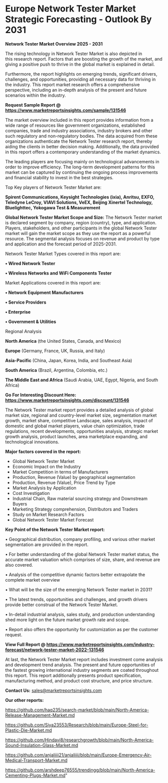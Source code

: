  # Europe Network Tester Market Strategic Forecasting - Outlook By 2031

<Strong> Network Tester Market Overview 2025 - 2031</strong>

The rising technology in Network Tester Market is also depicted in this research report. Factors that are boosting the growth of the market, and giving a positive push to thrive in the global market is explained in detail.

Furthermore, the report highlights on emerging trends, significant drivers, challenges, and opportunities, providing all necessary data for thriving in the industry. This report market research offers a comprehensive perspective, including an in-depth analysis of the present and future scenarios within the industry.

<strong>Request Sample Report @ <a href=https://www.marketreportsinsights.com/sample/131546>https://www.marketreportsinsights.com/sample/131546</a></strong>

The market overview included in this report provides information from a wide range of resources like government organizations, established companies, trade and industry associations, industry brokers and other such regulatory and non-regulatory bodies. The data acquired from these organizations authenticate the Network Tester research report, thereby aiding the clients in better decision making. Additionally, the data provided in this report offers a contemporary understanding of the market dynamics.

The leading players are focusing mainly on technological advancements in order to improve efficiency. The long-term development patterns for this market can be captured by continuing the ongoing process improvements and financial stability to invest in the best strategies.

Top Key players of Network Tester Market are:

<strong>Spirent Communications, Keysight Technologies (ixia), Anritsu, EXFO, Teledyne LeCroy, VIAVI Solutions, VeEX, Beijing Xinertel Technology, Bluelighttec, Yokogawa Test & Measurement</strong>

<strong><b>Global Network Tester Market Scope and Size:</b></strong>
The Network Tester market is declared segment by company, region (country), type, and application. Players, stakeholders, and other participants in the global Network Tester market will gain the market scope as they use the report as a powerful resource. The segmental analysis focuses on revenue and product by type and application and the forecast period of 2025-2031.

Network Tester Market Types covered in this report are:

<strong>• Wired Network Tester

• Wireless Networks and WiFi Components Tester</strong>

Market Applications covered in this report are:

<strong>• Network Equipment Manufacturers

• Service Providers

• Enterprise

• Government & Utilities</strong> 

Regional Analysis

<strong>North America</strong> (the United States, Canada, and Mexico)

<strong>Europe</strong> (Germany, France, UK, Russia, and Italy)

<strong>Asia-Pacific</strong> (China, Japan, Korea, India, and Southeast Asia)

<strong>South America</strong> (Brazil, Argentina, Colombia, etc.)

<strong>The Middle East and Africa</strong> (Saudi Arabia, UAE, Egypt, Nigeria, and South Africa)

<strong>Go For Interesting Discount Here: <a href=https://www.marketreportsinsights.com/discount/131546>https://www.marketreportsinsights.com/discount/131546</a></strong>

The Network Tester market report provides a detailed analysis of global market size, regional and country-level market size, segmentation market growth, market share, competitive Landscape, sales analysis, impact of domestic and global market players, value chain optimization, trade regulations, recent developments, opportunities analysis, strategic market growth analysis, product launches, area marketplace expanding, and technological innovations.

<strong><b>Major factors covered in the report:</b></strong>
<ul>
  <li>Global Network Tester Market </li>
  <li>Economic Impact on the Industry</li>
  <li>Market Competition in terms of Manufacturers</li>
  <li>Production, Revenue (Value) by geographical segmentation</li>
  <li>Production, Revenue (Value), Price Trend by Type</li>
  <li>Market Analysis by Application</li>
  <li>Cost Investigation</li>
  <li>Industrial Chain, Raw material sourcing strategy and Downstream Buyers</li>
  <li>Marketing Strategy comprehension, Distributors and Traders</li>
  <li>Study on Market Research Factors</li>
  <li>Global Network Tester Market Forecast</li>
</ul>

<strong><b>Key Point of the Network Tester Market report:</b></strong>

• Geographical distribution, company profiling, and various other market segmentation are provided in the report.

• For better understanding of the global Network Tester market status, the accurate market valuation which comprises of size, share, and revenue are also covered.

• Analysis of the competitive dynamic factors better extrapolate the complete market overview

• What will be the size of the emerging Network Tester market in 2031?

• The latest trends, opportunities and challenges, and growth drivers provide better construal of the Network Tester Market.

• In-detail industrial analysis, sales study, and production understanding shed more light on the future market growth rate and scope.

• Report also offers the opportunity for customization as per the customer request.

<strong><b>View Full Report @ <a href=https://www.marketreportsinsights.com/industry-forecast/network-tester-market-2022-131546>https://www.marketreportsinsights.com/industry-forecast/network-tester-market-2022-131546</a></b></strong>


At last, the Network Tester Market report includes investment come analysis and development trend analysis. The present and future opportunities of the fastest growing international industry segments are coated throughout this report. This report additionally presents product specification, manufacturing method, and product cost structure, and price structure.

<strong>Contact Us:</strong>
sales@marketreportsinsights.com

<strong>Our other reports:</strong>

<a href=https://github.com/haq235/search-market/blob/main/North-America-Release-Management-Market.md>https://github.com/haq235/search-market/blob/main/North-America-Release-Management-Market.md</a>

<a href=https://github.com/Siya23553/Research/blob/main/Europe-Steel-for-Plastic-Die-Market.md>https://github.com/Siya23553/Research/blob/main/Europe-Steel-for-Plastic-Die-Market.md</a>

<a href=https://github.com/Hindavi8/researchgrowth/blob/main/North-America-Sound-Insulation-Glass-Market.md>https://github.com/Hindavi8/researchgrowth/blob/main/North-America-Sound-Insulation-Glass-Market.md</a>

<a href=https://github.com/anjaliiii21/anjaliiii/blob/main/Europe-Emergency-Air-Medical-Transport-Market.md>https://github.com/anjaliiii21/anjaliiii/blob/main/Europe-Emergency-Air-Medical-Transport-Market.md</a>

<a href=https://github.com/arshdeep76555/trendingg/blob/main/North-America-Cementing-Plugs-Market.md>https://github.com/arshdeep76555/trendingg/blob/main/North-America-Cementing-Plugs-Market.md</a>"
